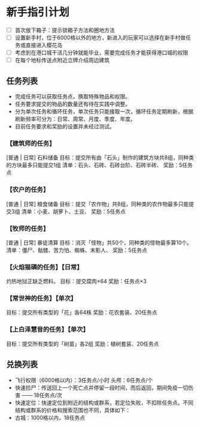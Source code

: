 # 新手指引计划
 - [ ] 首次放下箱子：提示锁箱子方法和圈地方法 
 - [ ] 设置新手村，位于6000格以外的地方，新进入的玩家可以选择在新手村做任务或直接进入樱花岛  
- [ ] 考虑到在港口城干活几分钟就能毕业，需要完成任务才能获得港口城的权限 
- [ ] 在每个地标传送点附近立牌介绍周边建筑 
 
## 任务列表 
- 完成任务可以获取任务点，换取特殊物品和权限。 
- 任务要求提交的物品的数量还有待在实践中调整。 
- 分为单次任务和循环任务，单次任务只能接取一次，循环任务定期刷新，根据刷新频率可分为：日常、周常、月度、季度、年度。 
- 目前任务要求和奖励的设置并未经过测试。 
 
### 【建筑师的任务】 
[普通 | 日常] 石料储备 
   目标：提交所有由「石头」制作的建筑方块共8组，同种类的方块最多只能提交1组 
   清单：石头、石砖、石砖台阶、石砖半砖、 
   奖励：5任务点 
 
### 【农户的任务】 
[普通 | 日常] 粮食储备 
   目标：提交「农作物」共8组，同种类的农作物最多只能提交3组 
   清单：小麦、胡萝卜、土豆、 
   奖励：5任务点 
 
### 【牧师的任务】 
[普通 | 日常] 暴徒清算 
   目标：消灭「怪物」共50个，同种类的怪物最多算10个。 
   清单：僵尸、骷髅、苦力怕、蜘蛛、末影人、 
   奖励：5任务点 
 
### 【火焰猫磷的任务】【日常】 
  灼热地狱正缺乏燃料。 
  目标：提交腐肉×64 
  奖励：任务点×3 
 
### 【常世神的任务】【单次】 
   目标：提交所有类型的「花」各64株 
   奖励：花农套装、20任务点 
 
### 【上白泽慧音的任务】【单次】 
   目标：提交所有类型的「树苗」各2组 
   奖励：植树套装、20任务点 
 
## 兑换列表 
- 飞行权限（6000格以内）：3任务点/小时 
头颅：6任务点/个 
- 快速捡尸：传送回上一个死亡点并停留一段时间，而后返回，期间免疫一切伤害 —— 18任务点/次 
- 快速定位：快速定位到附近的结构或群系，若定位失败，不扣除任务点。不同结构或群系的价格和搜索范围也不同，具体如下： 
- 古城：1000格以内，18任务点